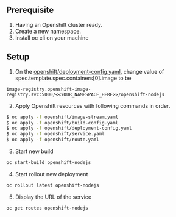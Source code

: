## Prerequisite

1. Having an Openshift cluster ready.
2. Create a new namespace.
3. Install oc cli on your machine

## Setup

1. On the [openshift/deployment-config.yaml](https://github.com/mapfap/openshift-nodejs/blob/master/openshift/deployment-config.yaml), change value of spec.template.spec.containers[0].image to be
```
image-registry.openshift-image-registry.svc:5000/<<YOUR_NAMESPACE_HERE>>/openshift-nodejs
````

2. Apply Openshift resources with following commands in order.
```bash
$ oc apply -f openshift/image-stream.yaml
$ oc apply -f openshift/build-config.yaml
$ oc apply -f openshift/deployment-config.yaml
$ oc apply -f openshift/service.yaml
$ oc apply -f openshift/route.yaml
```

3. Start new build
```bash
oc start-build openshift-nodejs
```

4. Start rollout new deployment
```bash
oc rollout latest openshift-nodejs
```

5. Display the URL of the service
```bash
oc get routes openshift-nodejs
```
